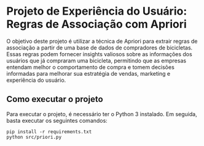 # <b>Projeto de Experiência do Usuário: Regras de Associação com Apriori</b>

O objetivo deste projeto é utilizar a técnica de Apriori para extrair regras de associação a partir de uma base de dados de compradores de bicicletas. Essas regras podem fornecer insights valiosos sobre as informações dos usuários que já compraram uma bicicleta, permitindo que as empresas entendam melhor o comportamento de compra e tomem decisões informadas para melhorar sua estratégia de vendas, marketing e experiência do usuário.

## <b>Como executar o projeto</b>

Para executar o projeto, é necessário ter o Python 3 instalado. Em seguida, basta executar os seguintes comandos:

```
pip install -r requirements.txt
python src/priori.py
```
